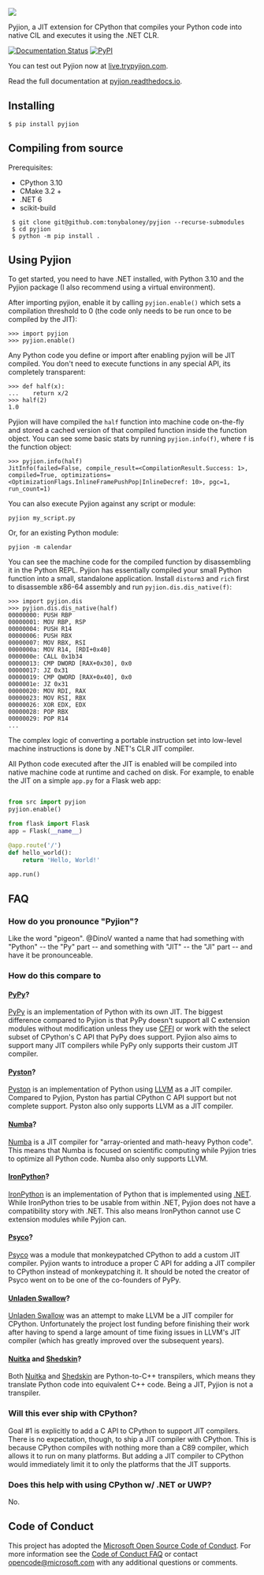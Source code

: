![](https://github.com/tonybaloney/Pyjion/raw/master/Docs/source/_static/pyjion_logo.png)

Pyjion, a JIT extension for CPython that compiles your Python code into native CIL and executes it using the .NET CLR.

[![Documentation Status](https://readthedocs.org/projects/pyjion/badge/?version=latest)](https://pyjion.readthedocs.io/en/latest/?badge=latest)
[![PyPI](https://img.shields.io/pypi/v/pyjion?label=pypi%20package)](https://pypi.org/p/pyjion)

You can test out Pyjion now at [live.trypyjion.com](https://live.trypyjion.com).

Read the full documentation at [pyjion.readthedocs.io](https://docs.trypyjion.com).

## Installing

```console
$ pip install pyjion
```

## Compiling from source

Prerequisites:

- CPython 3.10
- CMake 3.2 +
- .NET 6
- scikit-build

```console
 $ git clone git@github.com:tonybaloney/pyjion --recurse-submodules
 $ cd pyjion
 $ python -m pip install .
```

## Using Pyjion

To get started, you need to have .NET installed, with Python 3.10 and the Pyjion package (I also recommend using a virtual environment).

After importing pyjion, enable it by calling `pyjion.enable()` which sets a compilation threshold to 0 (the code only needs to be run once to be compiled by the JIT):

```pycon
>>> import pyjion
>>> pyjion.enable()
```

Any Python code you define or import after enabling pyjion will be JIT compiled. You don't need to execute functions in any special API, its completely transparent:

```pycon
>>> def half(x):
...    return x/2
>>> half(2)
1.0
```

Pyjion will have compiled the `half` function into machine code on-the-fly and stored a cached version of that compiled function inside the function object.
You can see some basic stats by running `pyjion.info(f)`, where `f` is the function object:

```pycon
>>> pyjion.info(half)
JitInfo(failed=False, compile_result=<CompilationResult.Success: 1>, compiled=True, optimizations=<OptimizationFlags.InlineFramePushPop|InlineDecref: 10>, pgc=1, run_count=1)
```

You can also execute Pyjion against any script or module:

```console
pyjion my_script.py
```

Or, for an existing Python module:

```console
pyjion -m calendar
```

You can see the machine code for the compiled function by disassembling it in the Python REPL.
Pyjion has essentially compiled your small Python function into a small, standalone application.
Install `distorm3` and `rich` first to disassemble x86-64 assembly and run `pyjion.dis.dis_native(f)`:

```pycon
>>> import pyjion.dis
>>> pyjion.dis.dis_native(half)
00000000: PUSH RBP
00000001: MOV RBP, RSP
00000004: PUSH R14
00000006: PUSH RBX
00000007: MOV RBX, RSI
0000000a: MOV R14, [RDI+0x40]
0000000e: CALL 0x1b34
00000013: CMP DWORD [RAX+0x30], 0x0
00000017: JZ 0x31
00000019: CMP QWORD [RAX+0x40], 0x0
0000001e: JZ 0x31
00000020: MOV RDI, RAX
00000023: MOV RSI, RBX
00000026: XOR EDX, EDX
00000028: POP RBX
00000029: POP R14
...
```

The complex logic of converting a portable instruction set into low-level machine instructions is done by .NET's CLR JIT compiler.

All Python code executed after the JIT is enabled will be compiled into native machine code at runtime and cached on disk. For example, to enable the JIT on a simple `app.py` for a Flask web app:

```python

from src import pyjion
pyjion.enable()

from flask import Flask
app = Flask(__name__)

@app.route('/')
def hello_world():
    return 'Hello, World!'

app.run()
```

## FAQ

### How do you pronounce "Pyjion"?

Like the word "pigeon". @DinoV wanted a name that had something with "Python"
-- the "Py" part -- and something with "JIT" -- the "JI" part -- and have it be
pronounceable.

### How do this compare to

#### [PyPy](http://pypy.org/)?

[PyPy](http://pypy.org/) is an implementation of Python with its own JIT. The
biggest difference compared to Pyjion is that PyPy doesn't support all C extension
modules without modification unless they use [CFFI](https://cffi.readthedocs.org)
or work with the select subset of CPython's C API that PyPy does support.
Pyjion also aims to support many JIT compilers while PyPy only supports their
custom JIT compiler.

#### [Pyston](http://pyston.org)?

[Pyston](http://pyston.org) is an implementation of Python using
[LLVM](http://llvm.org/) as a JIT compiler. Compared to Pyjion, Pyston has
partial CPython C API support but not complete support. Pyston also only
supports LLVM as a JIT compiler.

#### [Numba](http://numba.pydata.org/)?

[Numba](http://numba.pydata.org/) is a JIT compiler for "array-oriented and
math-heavy Python code". This means that Numba is focused on scientific
computing while Pyjion tries to optimize all Python code. Numba also only
supports LLVM.

#### [IronPython](http://ironpython.net/)?

[IronPython](http://ironpython.net/) is an implementation of Python that is
implemented using [.NET](https://microsoft.com/NET). While IronPython tries to
be usable from within .NET, Pyjion does not have a compatibility story with .NET.
This also means IronPython cannot use C extension modules while Pyjion can.

#### [Psyco](http://psyco.sourceforge.net/)?

[Psyco](http://psyco.sourceforge.net/) was a module that monkeypatched CPython
to add a custom JIT compiler. Pyjion wants to introduce a proper C API for
adding a JIT compiler to CPython instead of monkeypatching it. It should be
noted the creator of Psyco went on to be one of the co-founders of PyPy.

#### [Unladen Swallow](https://en.wikipedia.org/wiki/Unladen_Swallow)?

[Unladen Swallow](https://en.wikipedia.org/wiki/Unladen_Swallow) was an attempt
to make LLVM be a JIT compiler for CPython. Unfortunately the project lost
funding before finishing their work after having to spend a large amount of
time fixing issues in LLVM's JIT compiler (which has greatly improved over the
subsequent years).

#### [Nuitka](http://nuitka.net/) and [Shedskin](https://github.com/shedskin/shedskin)?

Both [Nuitka](http://nuitka.net/) and
[Shedskin](https://github.com/shedskin/shedskin) are Python-to-C++ transpilers,
which means they translate Python code into equivalent C++ code. Being a JIT,
Pyjion is not a transpiler.

### Will this ever ship with CPython?

Goal #1 is explicitly to add a C API to CPython to support JIT compilers. There
is no expectation, though, to ship a JIT compiler with CPython. This is because
CPython compiles with nothing more than a C89 compiler, which allows it to run
on many platforms. But adding a JIT compiler to CPython would immediately limit
it to only the platforms that the JIT supports.

### Does this help with using CPython w/ .NET or UWP?

No.

## Code of Conduct

This project has adopted the
[Microsoft Open Source Code of Conduct](https://opensource.microsoft.com/codeofconduct/).
For more information see the
[Code of Conduct FAQ](https://opensource.microsoft.com/codeofconduct/faq/)
or contact [opencode@microsoft.com](mailto:opencode@microsoft.com)
with any additional questions or comments.
